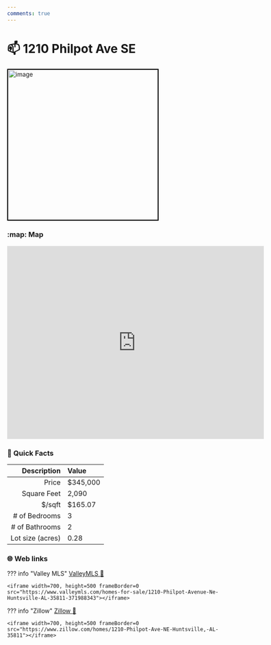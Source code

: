 ```yaml
---
comments: true
---
```


# 📫 1210 Philpot Ave SE

<img
    src="https://realestatedigital.propertiescdn.com/ListingImages/alnaris-p/images/0/0/21861766.jpg" 
    alt="image" 
    width="350" 
    style="border:2px solid black">

### :map: Map

<iframe src="https://www.google.com/maps/embed?pb=!1m18!1m12!1m3!1d3278.2305959497576!2d-86.5723798238278!3d34.74978358057686!2m3!1f0!2f0!3f0!3m2!1i1024!2i768!4f13.1!3m3!1m2!1s0x886214c7dc9c2fbb%3A0xa269a2db221927f!2s1210%20Philpot%20Ave%20NE%2C%20Huntsville%2C%20AL%2035811!5e0!3m2!1sen!2sus!4v1717081133838!5m2!1sen!2sus" width="600" height="450" style="border:0;" allowfullscreen="" loading="lazy" referrerpolicy="no-referrer-when-downgrade"></iframe>

### :open_file_folder: Quick Facts

| Description       | Value |
| ----------------: | :---- |
| Price             | $345,000 |
| Square Feet       | 2,090 |
| $/sqft            | $165.07 |
| # of Bedrooms     | 3 |
| # of Bathrooms    | 2 |
| Lot size (acres)  | 0.28 |

### :globe_with_meridians: Web links

??? info "Valley MLS"
    [ValleyMLS 	:link:](https://www.valleymls.com/homes-for-sale/1210-Philpot-Avenue-Ne-Huntsville-AL-35811-371988343)

    <iframe width=700, height=500 frameBorder=0 src="https://www.valleymls.com/homes-for-sale/1210-Philpot-Avenue-Ne-Huntsville-AL-35811-371988343"></iframe>

??? info "Zillow"
    [Zillow :link:](https://www.zillow.com/homes/1210-Philpot-Ave-NE-Huntsville,-AL-35811)

    <iframe width=700, height=500 frameBorder=0 src="https://www.zillow.com/homes/1210-Philpot-Ave-NE-Huntsville,-AL-35811"></iframe>